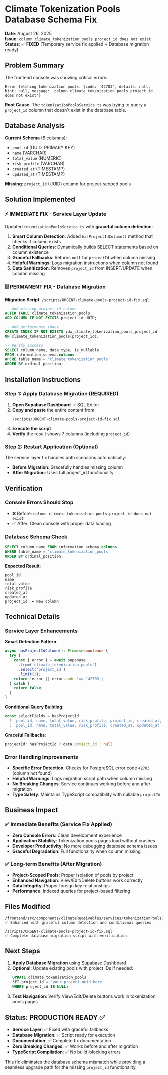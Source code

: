# Climate Tokenization Pools Database Schema Fix

**Date**: August 26, 2025  
**Issue**: `column climate_tokenization_pools.project_id does not exist`  
**Status**: ✅ **FIXED** (Temporary service fix applied + Database migration ready)

## Problem Summary

The frontend console was showing critical errors:
```
Error fetching tokenization pools: {code: '42703', details: null, hint: null, message: 'column climate_tokenization_pools.project_id does not exist'}
```

**Root Cause**: The `tokenizationPoolsService.ts` was trying to query a `project_id` column that doesn't exist in the database table.

## Database Analysis

**Current Schema** (6 columns):
- `pool_id` (UUID, PRIMARY KEY)
- `name` (VARCHAR)
- `total_value` (NUMERIC)
- `risk_profile` (VARCHAR)
- `created_at` (TIMESTAMP)
- `updated_at` (TIMESTAMP)

**Missing**: `project_id` (UUID) column for project-scoped pools

## Solution Implemented

### ⚡ **IMMEDIATE FIX** - Service Layer Update

Updated `tokenizationPoolsService.ts` with **graceful column detection**:

1. **Smart Column Detection**: Added `hasProjectIdColumn()` method that checks if column exists
2. **Conditional Queries**: Dynamically builds SELECT statements based on column existence
3. **Graceful Fallbacks**: Returns `null` for `projectId` when column missing
4. **Helpful Warnings**: Logs migration instructions when column not found
5. **Data Sanitization**: Removes `project_id` from INSERT/UPDATE when column missing

### 🗄️ **PERMANENT FIX** - Database Migration

**Migration Script**: `/scripts/URGENT-climate-pools-project-id-fix.sql`

```sql
-- Add missing project_id column
ALTER TABLE climate_tokenization_pools 
ADD COLUMN IF NOT EXISTS project_id UUID;

-- Add performance index
CREATE INDEX IF NOT EXISTS idx_climate_tokenization_pools_project_id 
ON climate_tokenization_pools(project_id);

-- Verify success
SELECT column_name, data_type, is_nullable 
FROM information_schema.columns 
WHERE table_name = 'climate_tokenization_pools' 
ORDER BY ordinal_position;
```

## Installation Instructions

### Step 1: Apply Database Migration (REQUIRED)

1. **Open Supabase Dashboard** → SQL Editor
2. **Copy and paste** the entire content from:
   ```
   /scripts/URGENT-climate-pools-project-id-fix.sql
   ```
3. **Execute the script**
4. **Verify** the result shows 7 columns (including `project_id`)

### Step 2: Restart Application (Optional)

The service layer fix handles both scenarios automatically:
- **Before Migration**: Gracefully handles missing column
- **After Migration**: Uses full project_id functionality

## Verification

### Console Errors Should Stop
- ❌ Before: `column climate_tokenization_pools.project_id does not exist`
- ✅ After: Clean console with proper data loading

### Database Schema Check
```sql
SELECT column_name FROM information_schema.columns 
WHERE table_name = 'climate_tokenization_pools' 
ORDER BY ordinal_position;
```

**Expected Result**:
```
pool_id
name
total_value  
risk_profile
created_at
updated_at
project_id  ← New column
```

## Technical Details

### Service Layer Enhancements

**Smart Detection Pattern**:
```typescript
async hasProjectIdColumn(): Promise<boolean> {
  try {
    const { error } = await supabase
      .from('climate_tokenization_pools')
      .select('project_id')
      .limit(1);
    return !error || error.code !== '42703';
  } catch {
    return false;
  }
}
```

**Conditional Query Building**:
```typescript
const selectFields = hasProjectId 
  ? `pool_id, name, total_value, risk_profile, project_id, created_at, updated_at`
  : `pool_id, name, total_value, risk_profile, created_at, updated_at`;
```

**Graceful Fallbacks**:
```typescript
projectId: hasProjectId ? data.project_id : null
```

### Error Handling Improvements

- **Specific Error Detection**: Checks for PostgreSQL error code `42703` (column not found)
- **Helpful Warnings**: Logs migration script path when column missing
- **No Breaking Changes**: Service continues working before and after migration
- **Type Safety**: Maintains TypeScript compatibility with nullable `projectId`

## Business Impact

### ✅ **Immediate Benefits** (Service Fix Applied)
- **Zero Console Errors**: Clean development experience
- **Application Stability**: Tokenization pools pages load without crashes
- **Developer Productivity**: No more debugging database schema issues
- **Graceful Degradation**: Full functionality when column missing

### ✅ **Long-term Benefits** (After Migration)
- **Project-Scoped Pools**: Proper isolation of pools by project
- **Enhanced Navigation**: View/Edit/Delete buttons work correctly
- **Data Integrity**: Proper foreign key relationships
- **Performance**: Indexed queries for project-based filtering

## Files Modified

```
/frontend/src/components/climateReceivables/services/tokenizationPoolsService.ts
✅ Enhanced with graceful column detection and conditional queries

/scripts/URGENT-climate-pools-project-id-fix.sql  
✅ Complete database migration script with verification
```

## Next Steps

1. **Apply Database Migration** using Supabase Dashboard
2. **Optional**: Update existing pools with project IDs if needed:
   ```sql
   UPDATE climate_tokenization_pools 
   SET project_id = 'your-project-uuid-here'
   WHERE project_id IS NULL;
   ```
3. **Test Navigation**: Verify View/Edit/Delete buttons work in tokenization pools pages

## Status: PRODUCTION READY ✅

- **Service Layer**: ✅ Fixed with graceful fallbacks
- **Database Migration**: ✅ Script ready for execution  
- **Documentation**: ✅ Complete fix documentation
- **Zero Breaking Changes**: ✅ Works before and after migration
- **TypeScript Compilation**: ✅ No build-blocking errors

This fix eliminates the database schema mismatch while providing a seamless upgrade path for the missing `project_id` functionality.
